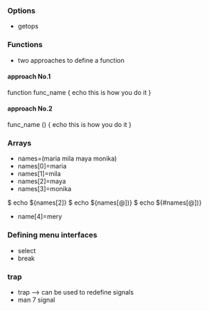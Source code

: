 ### Options 

- getops


### Functions 

- two approaches to define a function 

#### approach No.1 

function func_name
{
    echo this is how you do it
}


#### approach No.2

func_name ()
{
    echo this is how you do it
}

### Arrays

- names=(maria mila maya monika)
- names[0]=maria
- names[1]=mila
- names[2]=maya
- names[3]=monika

$ echo ${names[2]}
$ echo ${names[@])}
$ echo ${#names[@])}

- name[4]=mery

### Defining menu interfaces 

- select 
- break 

### trap

- trap --> can be used to redefine signals 
- man 7 signal 